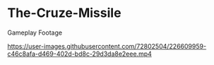 # The-Cruze-Missile

Gameplay Footage

https://user-images.githubusercontent.com/72802504/226609959-c46c8afa-d469-402d-bd8c-29d3da8e2eee.mp4

